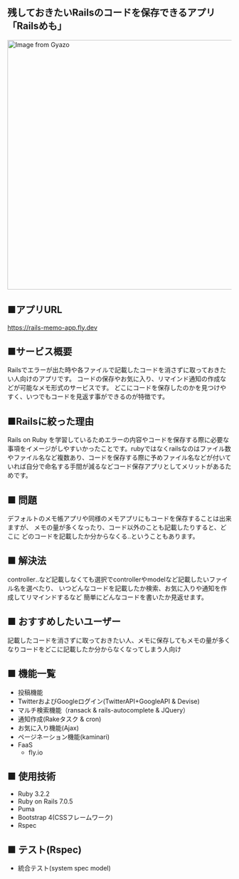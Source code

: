 ## 残しておきたいRailsのコードを保存できるアプリ　「Railsめも」
<a href="https://gyazo.com/4b83dc974f3738287e8bc04774b58dc7"><img src="https://i.gyazo.com/4b83dc974f3738287e8bc04774b58dc7.png" alt="Image from Gyazo" width="561"/></a>

## ■アプリURL
https://rails-memo-app.fly.dev

## ■サービス概要

Railsでエラーが出た時や各ファイルで記載したコードを消さずに取っておきたい人向けのアプリです。
コードの保存やお気に入り、リマインド通知の作成などが可能なメモ形式のサービスです。
どこにコードを保存したのかを見つけやすく、いつでもコードを見返す事ができるのが特徴です。

## ■Railsに絞った理由
Rails on Ruby を学習しているためエラーの内容やコードを保存する際に必要な事項をイメージがしやすいかったことです。rubyではなくrailsなのはファイル数やファイル名など複数あり、コードを保存する際に予めファイル名などが付いていれば自分で命名する手間が減るなどコード保存アプリとしてメリットがあるためです。

## ■ 問題

デフォルトのメモ帳アプリや同様のメモアプリにもコードを保存することは出来ますが、
メモの量が多くなったり、コード以外のことも記載したりすると、どこに
どのコードを記載したか分からなくる‥ということもあります。

## ■ 解決法
controller‥など記載しなくても選択でcontrollerやmodelなど記載したいファイル名を選べたり、
いつどんなコードを記載したか検索、お気に入りや通知を作成してリマインドするなど
簡単にどんなコードを書いたか見返せます。

## ■ おすすめしたいユーザー
記載したコードを消さずに取っておきたい人、メモに保存してもメモの量が多くなりコードをどこに記載したか分からなくなってしまう人向け

## ■ 機能一覧
- 投稿機能
- TwitterおよびGoogleログイン(TwitterAPI+GoogleAPI & Devise)
- マルチ検索機能（ransack & rails-autocomplete & JQuery）
- 通知作成(Rakeタスク & cron)
- お気に入り機能(Ajax)
- ページネーション機能(kaminari)
- FaaS
  - fly.io

## ■ 使用技術
- Ruby 3.2.2
- Ruby on Rails 7.0.5
- Puma
- Bootstrap 4(CSSフレームワーク)
- Rspec

## ■ テスト(Rspec)
- 統合テスト(system spec model)
